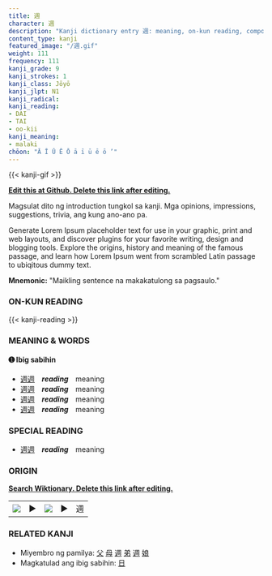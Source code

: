 ```yaml
---
title: 週
character: 週
description: "Kanji dictionary entry 週: meaning, on-kun reading, compounds, origin, related kanji"
content_type: kanji
featured_image: "/週.gif"
weight: 111
frequency: 111
kanji_grade: 9
kanji_strokes: 1
kanji_class: Jōyō
kanji_jlpt: N1
kanji_radical: 
kanji_reading: 
- DAI
- TAI
- oo-kii
kanji_meaning:
- malaki
chōon: "Ā Ī Ū Ē Ō ā ī ū ē ō ’"
---
```

[//]: # (Don't edit the line below. Kanji animated GIF code is automatically generated.)
{{< kanji-gif >}}

[//]: # (Edit below this line.)

**[Edit this at Github. Delete this link after editing.](https://github.com/tim0g/tim/tree/main/content/kanji/週/index.md)**

Magsulat dito ng introduction tungkol sa kanji. Mga opinions, impressions, suggestions, trivia, ang kung ano-ano pa.

Generate Lorem Ipsum placeholder text for use in your graphic, print and web layouts, and discover plugins for your favorite writing, design and blogging tools. Explore the origins, history and meaning of the famous passage, and learn how Lorem Ipsum went from scrambled Latin passage to ubiqitous dummy text.
 
**Mnemonic:** "Maikling sentence na makakatulong sa pagsaulo."

### ON-KUN READING

[//]: # (Don't edit the line below. ON-KUN READING code is automatically generated.)
{{< kanji-reading >}}

### MEANING & WORDS

#### ➊ **Ibig sabihin**
  - [週](../週)[週](../週)　***reading***　meaning
  - [週](../週)[週](../週)　***reading***　meaning
  - [週](../週)[週](../週)　***reading***　meaning
  - [週](../週)[週](../週)　***reading***　meaning

### SPECIAL READING
  - [週](../週)[週](../週)　***reading***　meaning

### ORIGIN

**[Search Wiktionary. Delete this link after editing.](https://wiktionary.org/wiki/週)**
<table class="kanji-table"><tr><td>
<img src="60px-週-bronze.svg.png">
</td><td>▶</td><td>
<img src="60px-週-oracle.svg.png">
</td><td>▶</td>
<td class="kanji-origin">週</td>
</tr></table>

### RELATED KANJI
- Miyembro ng pamilya: [父](../父) [母](../母) [週](../週) [弟](../弟) [週](../週) [娘](../娘)
- Magkatulad ang ibig sabihin: [日](../日)
